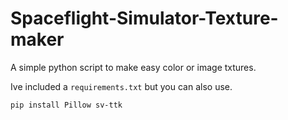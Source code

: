 # Spaceflight-Simulator-Texture-maker
A simple python script to make easy color or image txtures.

Ive included a `requirements.txt` but you can also use.
```
pip install Pillow sv-ttk
```
